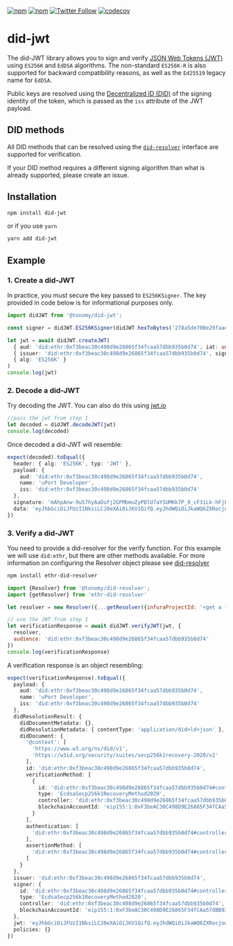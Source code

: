 [![npm](https://img.shields.io/npm/dt/did-jwt.svg)](https://www.npmjs.com/package/did-jwt)
[![npm](https://img.shields.io/npm/v/did-jwt.svg)](https://www.npmjs.com/package/did-jwt)
[![Twitter Follow](https://img.shields.io/twitter/follow/veramolabs.svg?style=social&label=Follow)](https://twitter.com/veramolabs)
[![codecov](https://codecov.io/gh/decentralized-identity/did-jwt/branch/master/graph/badge.svg)](https://codecov.io/gh/decentralized-identity/did-jwt)

# did-jwt

The did-JWT library allows you to sign and verify [JSON Web Tokens (JWT)](https://tools.ietf.org/html/rfc7519)
using `ES256K` and `EdDSA` algorithms. The non-standard `ES256K-R` is also supported for backward compatibility
reasons, as well as the `Ed25519` legacy name for `EdDSA`.

Public keys are resolved using the [Decentralized ID (DID)](https://w3c.github.io/did-core/#identifier) of the signing
identity of the token, which is passed as the `iss` attribute of the JWT payload.

## DID methods

All DID methods that can be resolved using the [`did-resolver`](https://github.com/decentralized-identity/did-resolver)
interface are supported for verification.

If your DID method requires a different signing algorithm than what is already supported, please create an issue.

## Installation

```bash
npm install did-jwt
```

or if you use `yarn`

```bash
yarn add did-jwt
```

## Example

### 1. Create a did-JWT

In practice, you must secure the key passed to `ES256KSigner`. The key provided in code below is for informational
purposes only.

```ts
import didJWT from '@tonomy/did-jwt';

const signer = didJWT.ES256KSigner(didJWT.hexToBytes('278a5de700e29faae8e40e366ec5012b5ec63d36ec77e8a2417154cc1d25383f'))

let jwt = await didJWT.createJWT(
  { aud: 'did:ethr:0xf3beac30c498d9e26865f34fcaa57dbb935b0d74', iat: undefined, name: 'uPort Developer' },
  { issuer: 'did:ethr:0xf3beac30c498d9e26865f34fcaa57dbb935b0d74', signer },
  { alg: 'ES256K' }
)
console.log(jwt)
```

### 2. Decode a did-JWT

Try decoding the JWT. You can also do this using [jwt.io](https://jwt.io)

```js
//pass the jwt from step 1
let decoded = didJWT.decodeJWT(jwt)
console.log(decoded)
```

Once decoded a did-JWT will resemble:

```ts
expect(decoded).toEqual({
  header: { alg: 'ES256K', typ: 'JWT' },
  payload: {
    aud: 'did:ethr:0xf3beac30c498d9e26865f34fcaa57dbb935b0d74',
    name: 'uPort Developer',
    iss: 'did:ethr:0xf3beac30c498d9e26865f34fcaa57dbb935b0d74'
  },
  signature: 'mAhpAnw-9u57hyAaDufj2GPMbmuZyPDlU7aYSUMKk7P_9_cF3iLk-hFjFhb5xaUQB5nXYrciw6ZJ2RSAZI-IDQ',
  data: 'eyJhbGciOiJFUzI1NksiLCJ0eXAiOiJKV1QifQ.eyJhdWQiOiJkaWQ6ZXRocjoweGYzYmVhYzMwYzQ5OGQ5ZTI2ODY1ZjM0ZmNhYTU3ZGJiOTM1YjBkNzQiLCJuYW1lIjoidVBvcnQgRGV2ZWxvcGVyIiwiaXNzIjoiZGlkOmV0aHI6MHhmM2JlYWMzMGM0OThkOWUyNjg2NWYzNGZjYWE1N2RiYjkzNWIwZDc0In0'
})
```

### 3. Verify a did-JWT

You need to provide a did-resolver for the verify function. For this example we will use `did:ethr`, but there are other
methods available. For more information on configuring the Resolver object please
see [did-resolver](https://github.com/decentralized-identity/did-resolver#configure-resolver-object)

```bash
npm install ethr-did-resolver
```

```js
import {Resolver} from '@tonomy/did-resolver';
import {getResolver} from 'ethr-did-resolver'

let resolver = new Resolver({...getResolver({infuraProjectId: '<get a free ID from infura.io>'})});

// use the JWT from step 1
let verificationResponse = await didJWT.verifyJWT(jwt, {
  resolver,
  audience: 'did:ethr:0xf3beac30c498d9e26865f34fcaa57dbb935b0d74'
})
console.log(verificationResponse)
```

A verification response is an object resembling:

```typescript
expect(verificationResponse).toEqual({
  payload: {
    aud: 'did:ethr:0xf3beac30c498d9e26865f34fcaa57dbb935b0d74',
    name: 'uPort Developer',
    iss: 'did:ethr:0xf3beac30c498d9e26865f34fcaa57dbb935b0d74'
  },
  didResolutionResult: {
    didDocumentMetadata: {},
    didResolutionMetadata: { contentType: 'application/did+ld+json' },
    didDocument: {
      '@context': [
        'https://www.w3.org/ns/did/v1',
        'https://w3id.org/security/suites/secp256k1recovery-2020/v2'
      ],
      id: 'did:ethr:0xf3beac30c498d9e26865f34fcaa57dbb935b0d74',
      verificationMethod: [
        {
          id: 'did:ethr:0xf3beac30c498d9e26865f34fcaa57dbb935b0d74#controller',
          type: 'EcdsaSecp256k1RecoveryMethod2020',
          controller: 'did:ethr:0xf3beac30c498d9e26865f34fcaa57dbb935b0d74',
          blockchainAccountId: 'eip155:1:0xF3beAC30C498D9E26865F34fCAa57dBB935b0D74'
        }
      ],
      authentication: [
        'did:ethr:0xf3beac30c498d9e26865f34fcaa57dbb935b0d74#controller'
      ],
      assertionMethod: [
        'did:ethr:0xf3beac30c498d9e26865f34fcaa57dbb935b0d74#controller'
      ]
    }
  },
  issuer: 'did:ethr:0xf3beac30c498d9e26865f34fcaa57dbb935b0d74',
  signer: {
    id: 'did:ethr:0xf3beac30c498d9e26865f34fcaa57dbb935b0d74#controller',
    type: 'EcdsaSecp256k1RecoveryMethod2020',
    controller: 'did:ethr:0xf3beac30c498d9e26865f34fcaa57dbb935b0d74',
    blockchainAccountId: 'eip155:1:0xF3beAC30C498D9E26865F34fCAa57dBB935b0D74'
  },
  jwt: 'eyJhbGciOiJFUzI1NksiLCJ0eXAiOiJKV1QifQ.eyJhdWQiOiJkaWQ6ZXRocjoweGYzYmVhYzMwYzQ5OGQ5ZTI2ODY1ZjM0ZmNhYTU3ZGJiOTM1YjBkNzQiLCJuYW1lIjoidVBvcnQgRGV2ZWxvcGVyIiwiaXNzIjoiZGlkOmV0aHI6MHhmM2JlYWMzMGM0OThkOWUyNjg2NWYzNGZjYWE1N2RiYjkzNWIwZDc0In0.mAhpAnw-9u57hyAaDufj2GPMbmuZyPDlU7aYSUMKk7P_9_cF3iLk-hFjFhb5xaUQB5nXYrciw6ZJ2RSAZI-IDQ',
  policies: {}
})
```
